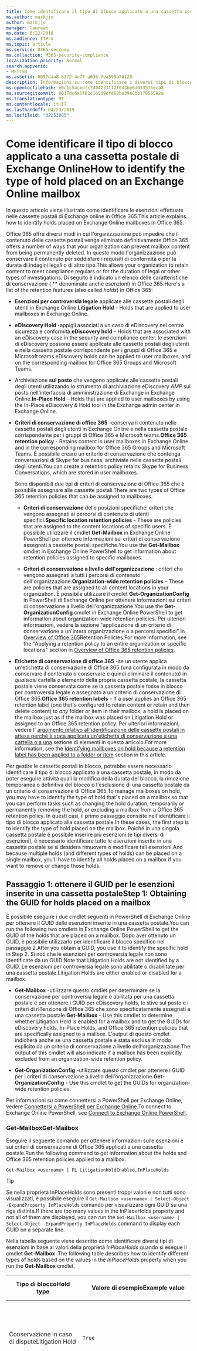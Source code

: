 ```yaml
---
title: Come identificare il tipo di blocco applicato a una cassetta postale di Exchange Online
ms.author: markjjo
author: markjjo
manager: laurawi
ms.date: 6/22/2018
ms.audience: ITPro
ms.topic: article
ms.service: O365-seccomp
ms.collection: M365-security-compliance
localization_priority: Normal
search.appverid:
- MET150
ms.assetid: 6057daa8-6372-4e77-a636-7ea599a76128
description: Informazioni su come identificare i diversi tipi di blocco che è possibile inserire in una cassetta postale di Office 365. Questi tipi di esenzioni includono il blocco per controversia legale, eDiscovery holds e i criteri di conservazione di Office 365. È anche possibile determinare se un utente è stato escluso da un criterio di conservazione a livello di organizzazione
ms.openlocfilehash: e0c1c54cedfc7494233f12f043bb6d033576eca8
ms.sourcegitcommit: 0017dc6a5f81c165d9dfd88be39a6bb17856582e
ms.translationtype: MT
ms.contentlocale: it-IT
ms.lasthandoff: 04/23/2019
ms.locfileid: "32253885"
---
```

# <a name="how-to-identify-the-type-of-hold-placed-on-an-exchange-online-mailbox"></a><span data-ttu-id="a58cf-105">Come identificare il tipo di blocco applicato a una cassetta postale di Exchange Online</span><span class="sxs-lookup"><span data-stu-id="a58cf-105">How to identify the type of hold placed on an Exchange Online mailbox</span></span>

<span data-ttu-id="a58cf-106">In questo articolo viene illustrato come identificare le esenzioni effettuate nelle cassette postali di Exchange online in Office 365.</span><span class="sxs-lookup"><span data-stu-id="a58cf-106">This article explains how to identify holds placed on Exchange Online mailboxes in Office 365.</span></span>

<span data-ttu-id="a58cf-107">Office 365 offre diversi modi in cui l'organizzazione può impedire che il contenuto delle cassette postali venga eliminato definitivamente.</span><span class="sxs-lookup"><span data-stu-id="a58cf-107">Office 365 offers a number of ways that your organization can prevent mailbox content from being permanently deleted.</span></span> <span data-ttu-id="a58cf-108">In questo modo l'organizzazione può conservare il contenuto per soddisfare i requisiti di conformità o per la durata di indagini legali o di altro tipo.</span><span class="sxs-lookup"><span data-stu-id="a58cf-108">This allows your organization to retain content to meet compliance regulars or for the duration of legal or other types of investigations.</span></span> <span data-ttu-id="a58cf-109">Di seguito è indicato un elenco delle caratteristiche di conservazione ( \*\* denominate anche esenzioni) in Office 365:</span><span class="sxs-lookup"><span data-stu-id="a58cf-109">Here's a list of the retention features (also called *holds*) in Office 365:</span></span>

- <span data-ttu-id="a58cf-110">**Esenzioni per controversIa legale** applicate alle cassette postali degli utenti in Exchange Online.</span><span class="sxs-lookup"><span data-stu-id="a58cf-110">**Litigation Hold** - Holds that are applied to user mailboxes in Exchange Online.</span></span>

- <span data-ttu-id="a58cf-111">**eDiscovery Hold** -appigli associati a un caso di eDiscovery nel centro sicurezza e conformità.</span><span class="sxs-lookup"><span data-stu-id="a58cf-111">**eDiscovery hold** - Holds that are associated with an eDiscovery case in the security and compliance center.</span></span> <span data-ttu-id="a58cf-112">le esenzioni di eDiscovery possono essere applicate alle cassette postali degli utenti e nella cassetta postale corrispondente per i gruppi di Office 365 e Microsoft teams.</span><span class="sxs-lookup"><span data-stu-id="a58cf-112">eDiscovery holds can be applied to user mailboxes, and on the corresponding mailbox for Office 365 Groups and Microsoft Teams.</span></span>

- <span data-ttu-id="a58cf-113">Archiviazione **sul posto** che vengono applicate alle cassette postali degli utenti utilizzando lo strumento di archiviazione eDiscovery _AMP_ sul posto nell'interfaccia di amministrazione di Exchange in Exchange Online.</span><span class="sxs-lookup"><span data-stu-id="a58cf-113">**In-Place Hold** - Holds that are applied to user mailboxes by using the In-Place eDiscovery & Hold tool in the Exchange admin center in Exchange Online.</span></span>

- <span data-ttu-id="a58cf-114">**Criteri di conservazione di office 365** -conserva il contenuto nelle cassette postali degli utenti in Exchange Online e nella cassetta postale corrispondente per i gruppi di Office 365 e Microsoft teams.</span><span class="sxs-lookup"><span data-stu-id="a58cf-114">**Office 365 retention policy** - Retains content in user mailboxes in Exchange Online and in the corresponding mailbox for Office 365 Groups and Microsoft Teams.</span></span> <span data-ttu-id="a58cf-115">È possibile creare un criterio di conservazione che contenga conversazioni di Skype for business, archiviate nelle cassette postali degli utenti.</span><span class="sxs-lookup"><span data-stu-id="a58cf-115">You can create a retention policy retains Skype for Business Conversations, which are stored in user mailboxes.</span></span>

  <span data-ttu-id="a58cf-116">Sono disponibili due tipi di criteri di conservazione di Office 365 che è possibile assegnare alle cassette postali.</span><span class="sxs-lookup"><span data-stu-id="a58cf-116">There are two types of Office 365 retention policies that can be assigned to mailboxes.</span></span>

    - <span data-ttu-id="a58cf-117">**Criteri di conservazione** delle posizioni specifiche: criteri che vengono assegnati ai percorsi di contenuto di utenti specifici.</span><span class="sxs-lookup"><span data-stu-id="a58cf-117">**Specific location retention policies** - These are policies that are assigned to the content locations of specific users.</span></span> <span data-ttu-id="a58cf-118">È possibile utilizzare il cmdlet **Get-Mailbox** in Exchange Online PowerShell per ottenere informazioni sui criteri di conservazione assegnati a cassette postali specifiche.</span><span class="sxs-lookup"><span data-stu-id="a58cf-118">You use the **Get-Mailbox** cmdlet in Exchange Online PowerShell to get information about retention policies assigned to specific mailboxes.</span></span>

    - <span data-ttu-id="a58cf-119">**Criteri di conservazione a livello dell'organizzazione** : criteri che vengono assegnati a tutti i percorsi di contenuto dell'organizzazione.</span><span class="sxs-lookup"><span data-stu-id="a58cf-119">**Organization-wide retention policies** - These are policies that are assigned to all content locations in your organization.</span></span> <span data-ttu-id="a58cf-120">È possibile utilizzare il cmdlet **Get-OrganizationConfig** in PowerShell di Exchange Online per ottenere informazioni sui criteri di conservazione a livello dell'organizzazione.</span><span class="sxs-lookup"><span data-stu-id="a58cf-120">You use the **Get-OrganizationConfig** cmdlet in Exchange Online PowerShell to get information about organization-wide retention policies.</span></span>
  <span data-ttu-id="a58cf-121">Per ulteriori informazioni, vedere la sezione "applicazione di un criterio di conservazione a un'intera organizzazione o a percorsi specifici" in [Overview of Office 365](retention-policies.md#applying-a-retention-policy-to-an-entire-organization-or-specific-locations)Retention Policies.</span><span class="sxs-lookup"><span data-stu-id="a58cf-121">For more information, see the "Applying a retention policy to an entire organization or specific locations" section in [Overview of Office 365 retention policies](retention-policies.md#applying-a-retention-policy-to-an-entire-organization-or-specific-locations).</span></span>

- <span data-ttu-id="a58cf-122">**Etichette di conservazione di office 365** -se un utente applica un'etichetta di conservazione di Office 365 (una configurata in modo da conservare il contenuto o conservare e quindi eliminare il contenuto) in *qualsiasi* cartella o elemento della propria cassetta postale, la cassetta postale viene conservata come se la cassetta postale fosse in blocco per controversia legale o assegnato a un criterio di conservazione di Office 365.</span><span class="sxs-lookup"><span data-stu-id="a58cf-122">**Office 365 retention labels** - If a user applies an Office 365 retention label (one that's configured to retain content or retain and then delete content) to *any* folder or item in their mailbox, a hold is placed on the mailbox just as if the mailbox was placed on Litigation Hold or assigned to an Office 365 retention policy.</span></span> <span data-ttu-id="a58cf-123">Per ulteriori informazioni, vedere l' [argomento relativo all'identificazione delle cassette postali in attesa perché è stata applicata un'etichetta di conservazione a una cartella o a una](#identifying-mailboxes-on-hold-because-a-retention-label-has-been-applied-to-a-folder-or-item) sezione di elementi in questo articolo.</span><span class="sxs-lookup"><span data-stu-id="a58cf-123">For more information, see the [Identifying mailboxes on hold because a retention label has been applied to a folder or item](#identifying-mailboxes-on-hold-because-a-retention-label-has-been-applied-to-a-folder-or-item) section in this article.</span></span>

<span data-ttu-id="a58cf-124">Per gestire le cassette postali in blocco, potrebbe essere necessario identificare il tipo di blocco applicato a una cassetta postale, in modo da poter eseguire attività quali la modifica della durata del blocco, la rimozione temporanea o definitiva del blocco o l'esclusione di una cassetta postale da un criterio di conservazione di Office 365.</span><span class="sxs-lookup"><span data-stu-id="a58cf-124">To manage mailboxes on hold, you may have to identify the type of hold that's placed on a mailbox so that you can perform tasks such as changing the hold duration, temporarily or permanently removing the hold, or excluding a mailbox from a Office 365 retention policy.</span></span> <span data-ttu-id="a58cf-125">In questi casi, il primo passaggio consiste nell'identificare il tipo di blocco applicato alla cassetta postale.</span><span class="sxs-lookup"><span data-stu-id="a58cf-125">In these cases, the first step is to identify the type of hold placed on the mailbox.</span></span> <span data-ttu-id="a58cf-126">Poiché in una singola cassetta postale è possibile inserire più esenzioni (e tipi diversi di esenzioni), è necessario identificare tutte le esenzioni inserite in una cassetta postale se si desidera rimuovere o modificare tali esenzioni.</span><span class="sxs-lookup"><span data-stu-id="a58cf-126">And because multiple holds (and different types of holds) can be placed on a single mailbox, you'll have to identify all holds placed on a mailbox if you want to remove or change those holds.</span></span>

## <a name="step-1-obtaining-the-guid-for-holds-placed-on-a-mailbox"></a><span data-ttu-id="a58cf-127">Passaggio 1: ottenere il GUID per le esenzioni inserite in una cassetta postale</span><span class="sxs-lookup"><span data-stu-id="a58cf-127">Step 1: Obtaining the GUID for holds placed on a mailbox</span></span>

<span data-ttu-id="a58cf-128">È possibile eseguire i due cmdlet seguenti in PowerShell di Exchange Online per ottenere il GUID delle esenzioni inserite in una cassetta postale.</span><span class="sxs-lookup"><span data-stu-id="a58cf-128">You can run the following two cmdlets in Exchange Online PowerShell to get the GUID of the holds that are placed on a mailbox.</span></span> <span data-ttu-id="a58cf-129">Dopo aver ottenuto un GUID, è possibile utilizzarlo per identificare il blocco specifico nel passaggio 2.</span><span class="sxs-lookup"><span data-stu-id="a58cf-129">After you obtain a GUID, you use it to identify the specific hold in Step 2.</span></span> <span data-ttu-id="a58cf-130">Si noti che le esenzioni per controversia legale non sono identificate da un GUID.</span><span class="sxs-lookup"><span data-stu-id="a58cf-130">Note that Litigation Holds are not identified by a GUID.</span></span> <span data-ttu-id="a58cf-131">Le esenzioni per controversia legale sono abilitate o disabilitate per una cassetta postale.</span><span class="sxs-lookup"><span data-stu-id="a58cf-131">Litigation Holds are either enabled or disabled for a mailbox.</span></span>

- <span data-ttu-id="a58cf-132">**Get-Mailbox** -utilizzare questo cmdlet per determinare se la conservazione per controversia legale è abilitata per una cassetta postale e per ottenere i GUID per eDiscovery holds, le stive sul posto e i criteri di riTenzione di Office 365 che sono specificatamente assegnati a una cassetta postale.</span><span class="sxs-lookup"><span data-stu-id="a58cf-132">**Get-Mailbox** - Use this cmdlet to determine whether Litigation Hold is enabled for a mailbox and to get the GUIDs for eDiscovery holds, In-Place Holds, and Office 365 retention policies that are specifically assigned to a mailbox.</span></span> <span data-ttu-id="a58cf-133">L'output di questo cmdlet indicherà anche se una cassetta postale è stata esclusa in modo esplicito da un criterio di conservazione a livello dell'organizzazione.</span><span class="sxs-lookup"><span data-stu-id="a58cf-133">The output of this cmdlet will also indicate if a mailbox has been explicitly excluded from an organization-wide retention policy.</span></span>

- <span data-ttu-id="a58cf-134">**Get-OrganizationConfig** -utilizzare questo cmdlet per ottenere i GUID per i criteri di conservazione a livello dell'organizzazione.</span><span class="sxs-lookup"><span data-stu-id="a58cf-134">**Get-OrganizationConfig** - Use this cmdlet to get the GUIDs for organization-wide retention policies.</span></span>

<span data-ttu-id="a58cf-135">Per informazioni su come connettersi a PowerShell per Exchange Online, vedere [Connettersi a PowerShell per Exchange Online](https://docs.microsoft.com/powershell/exchange/exchange-online/connect-to-exchange-online-powershell/connect-to-exchange-online-powershell?view=exchange-ps).</span><span class="sxs-lookup"><span data-stu-id="a58cf-135">To connect to Exchange Online PowerShell, see [Connect to Exchange Online PowerShell](https://docs.microsoft.com/powershell/exchange/exchange-online/connect-to-exchange-online-powershell/connect-to-exchange-online-powershell?view=exchange-ps).</span></span>

### <a name="get-mailbox"></a><span data-ttu-id="a58cf-136">Get-Mailbox</span><span class="sxs-lookup"><span data-stu-id="a58cf-136">Get-Mailbox</span></span>

<span data-ttu-id="a58cf-137">Eseguire il seguente comando per ottenere informazioni sulle esenzioni e sui criteri di conservazione di Office 365 applicati a una cassetta postale.</span><span class="sxs-lookup"><span data-stu-id="a58cf-137">Run the following command to get information about the holds and Office 365 retention policies applied to a mailbox.</span></span>

```
Get-Mailbox <username> | FL LitigationHoldEnabled,InPlaceHolds
```

> [!TIP]
> <span data-ttu-id="a58cf-138">Se nella proprietà InPlaceHolds sono presenti troppi valori e non tutti sono visualizzati, è possibile eseguire il `Get-Mailbox <username> | Select-Object -ExpandProperty InPlaceHolds` comando per visualizzare ogni GUID su una riga distinta.</span><span class="sxs-lookup"><span data-stu-id="a58cf-138">If there are too many values in the InPlaceHolds property and not all of them are displayed, you can run the `Get-Mailbox <username> | Select-Object -ExpandProperty InPlaceHolds` command to display each GUID on a separate line.</span></span>

<span data-ttu-id="a58cf-139">Nella tabella seguente viene descritto come identificare diversi tipi di esenzioni in base ai valori della proprietà *InPlaceHolds* quando si esegue il cmdlet **Get-Mailbox** .</span><span class="sxs-lookup"><span data-stu-id="a58cf-139">The following table describes how to identify different types of holds based on the values in the *InPlaceHolds* property when you run the **Get-Mailbox** cmdlet.</span></span>


|<span data-ttu-id="a58cf-140">Tipo di blocco</span><span class="sxs-lookup"><span data-stu-id="a58cf-140">Hold type</span></span>  |<span data-ttu-id="a58cf-141">Valore di esempio</span><span class="sxs-lookup"><span data-stu-id="a58cf-141">Example value</span></span>  |<span data-ttu-id="a58cf-142">Come identificare il blocco</span><span class="sxs-lookup"><span data-stu-id="a58cf-142">How to identify the hold</span></span>  |
|---------|---------|---------|
|<span data-ttu-id="a58cf-143">Conservazione in caso di dispute</span><span class="sxs-lookup"><span data-stu-id="a58cf-143">Litigation Hold</span></span>     |    `True`     |     <span data-ttu-id="a58cf-144">Il blocco per controversia legale è abilitato per una \*\* cassetta postale se la proprietà `True`LitigationHoldEnabled è impostata su.</span><span class="sxs-lookup"><span data-stu-id="a58cf-144">Litigation Hold is enabled for a mailbox if the *LitigationHoldEnabled* property is set to `True`.</span></span>    |
|<span data-ttu-id="a58cf-145">eDiscovery Hold</span><span class="sxs-lookup"><span data-stu-id="a58cf-145">eDiscovery hold</span></span>     |  `UniH7d895d48-7e23-4a8d-8346-533c3beac15d`       |   <span data-ttu-id="a58cf-146">La *Proprietà InPlaceHolds* contiene il GUID di qualsiasi blocco associato a un caso di eDiscovery nel centro sicurezza e conformità.</span><span class="sxs-lookup"><span data-stu-id="a58cf-146">The *InPlaceHolds property* contains the GUID of any hold associated with an eDiscovery case in the security and compliance center.</span></span> <span data-ttu-id="a58cf-147">Si può dire che si tratta di un blocco eDiscovery perché il GUID inizia `UniH` con il prefisso (che denota una conservazione unitaria).</span><span class="sxs-lookup"><span data-stu-id="a58cf-147">You can tell this is an eDiscovery hold because the GUID starts with the `UniH` prefix (which denotes a Unified Hold).</span></span>      |
|<span data-ttu-id="a58cf-148">Blocco sul posto</span><span class="sxs-lookup"><span data-stu-id="a58cf-148">In-Place Hold</span></span>     |     `c0ba3ce811b6432a8751430937152491` <br/> <span data-ttu-id="a58cf-149">oppure</span><span class="sxs-lookup"><span data-stu-id="a58cf-149">or</span></span> <br/> `cld9c0a984ca74b457fbe4504bf7d3e00de`  |     <span data-ttu-id="a58cf-150">La proprietà *InPlaceHolds* contiene il GUID del blocco sul posto applicato alla cassetta postale.</span><span class="sxs-lookup"><span data-stu-id="a58cf-150">The *InPlaceHolds* property contains the GUID of the In-Place Hold that's placed on the mailbox.</span></span> <span data-ttu-id="a58cf-151">Si può dire che si tratta di un blocco sul posto, perché il GUID non inizia con un prefisso o inizia con il `cld` prefisso.</span><span class="sxs-lookup"><span data-stu-id="a58cf-151">You can tell this is an In-Place Hold because the GUID either doesn't start with a prefix or it starts with the `cld` prefix.</span></span>     |
|<span data-ttu-id="a58cf-152">Criteri di conservazione di Office 365 applicati specificamente alla cassetta postale</span><span class="sxs-lookup"><span data-stu-id="a58cf-152">Office 365 retention policy specifically applied to the mailbox</span></span>     |    `mbxcdbbb86ce60342489bff371876e7f224:1` <br/> <span data-ttu-id="a58cf-153">oppure</span><span class="sxs-lookup"><span data-stu-id="a58cf-153">or</span></span> <br/> `skp127d7cf1076947929bf136b7a2a8c36f:3`     |     <span data-ttu-id="a58cf-154">La proprietà InPlaceHolds contiene GUID di tutti i criteri di conservazione delle posizioni specifici applicati alla cassetta postale.</span><span class="sxs-lookup"><span data-stu-id="a58cf-154">The InPlaceHolds property contains GUIDs of any specific location retention policy that's applied to the mailbox.</span></span> <span data-ttu-id="a58cf-155">È possibile identificare i criteri di conservazione perché il GUID inizia `mbx` con il `skp` prefisso o.</span><span class="sxs-lookup"><span data-stu-id="a58cf-155">You can identify retention policies because the GUID starts with the `mbx` or the `skp` prefix.</span></span> <span data-ttu-id="a58cf-156">Il `skp` prefisso indica che il criterio di conservazione viene applicato alle conversazioni di Skype for business nella cassetta postale dell'utente.</span><span class="sxs-lookup"><span data-stu-id="a58cf-156">The `skp` prefix indicates that the retention policy is applied to Skype for Business conversations in the user's mailbox.</span></span>    |
|<span data-ttu-id="a58cf-157">Escluso da un criterio di conservazione di Office 365 a livello di organizzazione</span><span class="sxs-lookup"><span data-stu-id="a58cf-157">Excluded from an organization-wide Office 365 retention policy</span></span>     |   `-mbxe9b52bf7ab3b46a286308ecb29624696`      |     <span data-ttu-id="a58cf-158">Se una cassetta postale è esclusa da un criterio di conservazione di Office 365 a livello di organizzazione, il GUID del criterio di conservazione a cui viene esclusa la cassetta postale viene visualizzato nella `-mbx` proprietà InPlaceHolds ed è identificato dal prefisso.</span><span class="sxs-lookup"><span data-stu-id="a58cf-158">If a mailbox is excluded from an organization-wide Office 365 retention policy, the GUID for the retention policy the mailbox is excluded from is displayed in the InPlaceHolds property and is identified by the `-mbx` prefix.</span></span>    |

### <a name="get-organizationconfig"></a><span data-ttu-id="a58cf-159">Get-OrganizationConfig</span><span class="sxs-lookup"><span data-stu-id="a58cf-159">Get-OrganizationConfig</span></span>
<span data-ttu-id="a58cf-160">Se la proprietà *InPlaceHolds* è vuota quando si esegue il cmdlet **Get-Mailbox** , è possibile che siano ancora presenti uno o più criteri di conservazione di Office 365 a livello di organizzazione applicati alla cassetta postale.</span><span class="sxs-lookup"><span data-stu-id="a58cf-160">If the *InPlaceHolds* property is empty when you run the **Get-Mailbox** cmdlet, there still may be one or more organization-wide Office 365 retention policies applied to the mailbox.</span></span> <span data-ttu-id="a58cf-161">Eseguire il seguente comando in PowerShell di Exchange Online per ottenere un elenco di GUID per i criteri di conservazione di Office 365 a livello di organizzazione.</span><span class="sxs-lookup"><span data-stu-id="a58cf-161">Run the following command in Exchange Online PowerShell to get a list of GUIDs for organization-wide Office 365 retention policies.</span></span>

```
Get-OrganizationConfig | FL InPlaceHolds
```

> [!TIP]
> <span data-ttu-id="a58cf-162">Se nella proprietà InPlaceHolds sono presenti troppi valori e non tutti sono visualizzati, è possibile eseguire il `Get-OrganizationConfig | Select-Object -ExpandProperty InPlaceHolds` comando per visualizzare ogni GUID su una riga distinta.</span><span class="sxs-lookup"><span data-stu-id="a58cf-162">If there are too many values in the InPlaceHolds property and not all of them are displayed, you can run the `Get-OrganizationConfig | Select-Object -ExpandProperty InPlaceHolds` command to display each GUID on a separate line.</span></span>

<span data-ttu-id="a58cf-163">Nella tabella seguente vengono descritti i diversi tipi di esenzioni a livello di organizzazione e viene descritto come identificare ogni tipo in base ai GUID contenuti nella proprietà *InPlaceHolds* quando si esegue il cmdlet **Get-OrganizationConfig** .</span><span class="sxs-lookup"><span data-stu-id="a58cf-163">The following table describes the different types of organization-wide holds and how to identify each type based on the GUIDs contained in *InPlaceHolds* property when you run the **Get-OrganizationConfig** cmdlet.</span></span>


|<span data-ttu-id="a58cf-164">Tipo di blocco</span><span class="sxs-lookup"><span data-stu-id="a58cf-164">Hold type</span></span>  |<span data-ttu-id="a58cf-165">Valore di esempio</span><span class="sxs-lookup"><span data-stu-id="a58cf-165">Example value</span></span>  |<span data-ttu-id="a58cf-166">Descrizione</span><span class="sxs-lookup"><span data-stu-id="a58cf-166">Description</span></span>  |
|---------|---------|---------|
|<span data-ttu-id="a58cf-167">Criteri di conservazione di Office 365 applicati alle cassette postali di Exchange, alle cartelle pubbliche di Exchange e alle chat di Teams</span><span class="sxs-lookup"><span data-stu-id="a58cf-167">Office 365 retention policies applied to Exchange mailboxes, Exchange public folders, and Teams chats</span></span>    |      `mbx7cfb30345d454ac0a989ab3041051209:2`   |   <span data-ttu-id="a58cf-168">I criteri di conservazione a livello di organizzazione applicati alle cassette postali di Exchange, alle cartelle pubbliche di Exchange e alle chat di 1xN in Microsoft teams `mbx` sono identificati da GUID che iniziano con il prefisso.</span><span class="sxs-lookup"><span data-stu-id="a58cf-168">Organization-wide retention policies applied to Exchange mailboxes, Exchange public folders, and 1xN chats in Microsoft Teams are identified by GUIDs that start with the `mbx` prefix.</span></span> <span data-ttu-id="a58cf-169">Si noti che le chat di 1xN vengono archiviate nella cassetta postale dei singoli partecipanti alla chat.</span><span class="sxs-lookup"><span data-stu-id="a58cf-169">Note that 1xN chats are stored in the mailbox of the individual chat participants.</span></span>      |
|<span data-ttu-id="a58cf-170">Criteri di conservazione di Office 365 applicati ai messaggi di gruppo di Office 365 e ai gruppi di Team</span><span class="sxs-lookup"><span data-stu-id="a58cf-170">Office 365 retention policy applied to Office 365 Groups and Teams channel messages</span></span>     |   `grp1a0a132ee8944501a4bb6a452ec31171:3`      |    <span data-ttu-id="a58cf-171">I criteri di conservazione a livello di organizzazione applicati ai gruppi di Office 365 e ai messaggi di canale in Microsoft teams sono identificati da GUID che iniziano con il `grp` prefisso.</span><span class="sxs-lookup"><span data-stu-id="a58cf-171">Organization-wide retention policies applied to Office 365 groups and channel messages in Microsoft Teams are identified by GUIDs that start with the `grp` prefix.</span></span> <span data-ttu-id="a58cf-172">Si noti che i messaggi di canale vengono archiviati nella cassetta postale di gruppo associata a un team di Microsoft.</span><span class="sxs-lookup"><span data-stu-id="a58cf-172">Note that channel messages are stored in the group mailbox that is associated with a Microsoft Team.</span></span>     |

<span data-ttu-id="a58cf-173">Per ulteriori informazioni sui criteri di conservazione applicati a Microsoft teams, vedere la sezione "percorso team" [Panoramica dei criteri di conservazione](retention-policies.md#applying-a-retention-policy-to-an-entire-organization-or-specific-locations).</span><span class="sxs-lookup"><span data-stu-id="a58cf-173">For more information retention policies applied to Microsoft Teams, see the "Teams location" section [Overview of retention policies](retention-policies.md#applying-a-retention-policy-to-an-entire-organization-or-specific-locations).</span></span>

### <a name="understanding-the-format-of-the-inplaceholds-value-for-retention-policies"></a><span data-ttu-id="a58cf-174">Informazioni sul formato del valore InPlaceHolds per i criteri di conservazione</span><span class="sxs-lookup"><span data-stu-id="a58cf-174">Understanding the format of the InPlaceHolds value for retention policies</span></span>

<span data-ttu-id="a58cf-175">Oltre al prefisso (MBX, SKP o GRP) che identifica un elemento nella proprietà InPlaceHolds come criterio di conservazione di Office 365, il valore contiene anche un suffisso che identifica il tipo di azione di conservazione configurata per il criterio.</span><span class="sxs-lookup"><span data-stu-id="a58cf-175">In addition to the prefix (mbx, skp, or grp) that identifies an item in the InPlaceHolds property as an Office 365 retention policy, the value also contains a suffix that identifies the type of retention action that's configured for the policy.</span></span> <span data-ttu-id="a58cf-176">Ad esempio, il suffisso Action è evidenziato in grassetto negli esempi seguenti:</span><span class="sxs-lookup"><span data-stu-id="a58cf-176">For example, the action suffix is highlighted in bold type in the following examples:</span></span>

   <span data-ttu-id="a58cf-177">`skp127d7cf1076947929bf136b7a2a8c36f`**: 1**</span><span class="sxs-lookup"><span data-stu-id="a58cf-177">`skp127d7cf1076947929bf136b7a2a8c36f`**:1**</span></span>

   <span data-ttu-id="a58cf-178">`mbx7cfb30345d454ac0a989ab3041051209`**: 2**</span><span class="sxs-lookup"><span data-stu-id="a58cf-178">`mbx7cfb30345d454ac0a989ab3041051209`**:2**</span></span>

   <span data-ttu-id="a58cf-179">`grp1a0a132ee8944501a4bb6a452ec31171`**: 3**</span><span class="sxs-lookup"><span data-stu-id="a58cf-179">`grp1a0a132ee8944501a4bb6a452ec31171`**:3**</span></span>

<span data-ttu-id="a58cf-180">Nella tabella seguente vengono definite le tre possibili azioni di conservazione:</span><span class="sxs-lookup"><span data-stu-id="a58cf-180">The following table defines the three possible retention actions:</span></span>

|<span data-ttu-id="a58cf-181">Valore</span><span class="sxs-lookup"><span data-stu-id="a58cf-181">Value</span></span>  |<span data-ttu-id="a58cf-182">Descrizione</span><span class="sxs-lookup"><span data-stu-id="a58cf-182">Description</span></span>  |
|---------|---------|
|<span data-ttu-id="a58cf-183">**1**</span><span class="sxs-lookup"><span data-stu-id="a58cf-183">**1**</span></span>     | <span data-ttu-id="a58cf-184">Indica che il criterio di conservazione è configurato per eliminare gli elementi; il criterio non conserva gli elementi.</span><span class="sxs-lookup"><span data-stu-id="a58cf-184">Indicates the retention policy is configured to delete items; the policy doesn't retain items.</span></span>        |
|<span data-ttu-id="a58cf-185">**2**</span><span class="sxs-lookup"><span data-stu-id="a58cf-185">**2**</span></span>    |    <span data-ttu-id="a58cf-186">Indica che il criterio di conservazione è configurato per contenere gli elementi; il criterio non elimina gli elementi dopo la scadenza del periodo di conservazione.</span><span class="sxs-lookup"><span data-stu-id="a58cf-186">Indicates the retention policy is configured to hold items; the policy doesn't delete items after the retention period expires.</span></span>     |
|<span data-ttu-id="a58cf-187">**3**</span><span class="sxs-lookup"><span data-stu-id="a58cf-187">**3**</span></span>     |   <span data-ttu-id="a58cf-188">Indica che il criterio di conservazione è configurato per contenere gli elementi e quindi eliminarli dopo la scadenza del periodo di conservazione.</span><span class="sxs-lookup"><span data-stu-id="a58cf-188">Indicates the retention policy is configured to hold items and then delete them after the retention period expires.</span></span>      |

<span data-ttu-id="a58cf-189">Per ulteriori informazioni sulle azioni di conservazione, vedere la sezione "conservazione del contenuto per un periodo di tempo specifico" in [Overview of](retention-policies.md#retaining-content-for-a-specific-period-of-time)Retention Policies.</span><span class="sxs-lookup"><span data-stu-id="a58cf-189">For more information about retention actions, see the "Retaining content for a specific period of time" section in [Overview of retention policies](retention-policies.md#retaining-content-for-a-specific-period-of-time).</span></span>
   
## <a name="step-2-using-the-guid-to-identify-the-hold"></a><span data-ttu-id="a58cf-190">Passaggio 2: utilizzo del GUID per identificare il blocco</span><span class="sxs-lookup"><span data-stu-id="a58cf-190">Step 2: Using the GUID to identify the hold</span></span>

<span data-ttu-id="a58cf-191">Dopo aver ottenuto il GUID di un'esenzione applicato a una cassetta postale, il passaggio successivo consiste nell'utilizzare il GUID per identificare il blocco.</span><span class="sxs-lookup"><span data-stu-id="a58cf-191">After you obtain the GUID for a hold that is applied to a mailbox, the next step is to use that GUID to identify the hold.</span></span> <span data-ttu-id="a58cf-192">Nelle sezioni seguenti viene illustrato come identificare il nome del blocco (e altre informazioni) utilizzando il GUID di blocco.</span><span class="sxs-lookup"><span data-stu-id="a58cf-192">The following sections show how to identify the name of the hold (and other information) by using the hold GUID.</span></span>

### <a name="ediscovery-holds"></a><span data-ttu-id="a58cf-193">eDiscovery contiene</span><span class="sxs-lookup"><span data-stu-id="a58cf-193">eDiscovery holds</span></span>

<span data-ttu-id="a58cf-194">Eseguire i comandi seguenti in PowerShell centro conformità & di sicurezza per identificare un'esenzione di eDiscovery applicata alla cassetta postale.</span><span class="sxs-lookup"><span data-stu-id="a58cf-194">Run the following commands in Security & Compliance Center PowerShell to identify an eDiscovery hold that's applied to the mailbox.</span></span> <span data-ttu-id="a58cf-195">Utilizzare il GUID (escluso il prefisso UniH) per il blocco eDiscovery identificato nel passaggio 1.</span><span class="sxs-lookup"><span data-stu-id="a58cf-195">Use the GUID (not including the UniH prefix) for the eDiscovery hold that you identified in Step 1.</span></span> <span data-ttu-id="a58cf-196">Il primo comando crea una variabile che contiene informazioni sul blocco. Questa variabile viene utilizzata negli altri comandi.</span><span class="sxs-lookup"><span data-stu-id="a58cf-196">The first command creates a variable that contains information about the hold; this variable is used in the other commands.</span></span> <span data-ttu-id="a58cf-197">Nel secondo comando viene visualizzato il nome del caso di eDiscovery a cui è associato il blocco.</span><span class="sxs-lookup"><span data-stu-id="a58cf-197">The second command displays the name of the eDiscovery case the hold is associated with.</span></span> <span data-ttu-id="a58cf-198">Il terzo comando Visualizza il nome del blocco e un elenco delle cassette postali a cui è applicato il blocco.</span><span class="sxs-lookup"><span data-stu-id="a58cf-198">The third command displays the name of the hold and a list of the mailboxes the hold applies to.</span></span>

```
$CaseHold = Get-CaseHoldPolicy <hold GUID without prefix>
```

```
Get-ComplianceCase $CaseHold.CaseId | FL Name
```

```
$CaseHold | FL Name,ExchangeLocation
```

<span data-ttu-id="a58cf-199">Per eseguire la connessione a PowerShell per Centro sicurezza & Compliance, vedere [Connect to Security _AMP_ Compliance Center PowerShell](https://docs.microsoft.com/powershell/exchange/office-365-scc/connect-to-scc-powershell/connect-to-scc-powershell?view=exchange-ps).</span><span class="sxs-lookup"><span data-stu-id="a58cf-199">To connect to Security & Compliance Center PowerShell, see  [Connect to Security & Compliance Center PowerShell](https://docs.microsoft.com/powershell/exchange/office-365-scc/connect-to-scc-powershell/connect-to-scc-powershell?view=exchange-ps).</span></span>

### <a name="in-place-holds"></a><span data-ttu-id="a58cf-200">Archiviazione sul posto</span><span class="sxs-lookup"><span data-stu-id="a58cf-200">In-Place Holds</span></span>

<span data-ttu-id="a58cf-201">Eseguire il seguente comando in PowerShell di Exchange Online per identificare il blocco sul posto applicato alla cassetta postale.</span><span class="sxs-lookup"><span data-stu-id="a58cf-201">Run the following command in Exchange Online PowerShell to identify the In-Place Hold that's applied to the mailbox.</span></span> <span data-ttu-id="a58cf-202">Utilizzare il GUID per il blocco sul posto identificato nel passaggio 1.</span><span class="sxs-lookup"><span data-stu-id="a58cf-202">Use the GUID for the In-Place Hold that you identified in Step 1.</span></span> <span data-ttu-id="a58cf-203">Il comando Visualizza il nome del blocco e un elenco delle cassette postali a cui è applicato il blocco.</span><span class="sxs-lookup"><span data-stu-id="a58cf-203">The command displays the name of the hold and a list of the mailboxes the hold applies to.</span></span>

```
Get-MailboxSearch -InPlaceHoldIdentity <hold GUID> | FL Name,SourceMailboxes
```
<span data-ttu-id="a58cf-204">Si noti che se il GUID per il blocco sul posto inizia con il `cld` prefisso, assicurarsi di includere il prefisso quando si esegue il comando precedente.</span><span class="sxs-lookup"><span data-stu-id="a58cf-204">Note that if the GUID for the In-Place Hold starts with the `cld` prefix, be sure to include the prefix when running the previous command.</span></span>

### <a name="office-365-retention-policies"></a><span data-ttu-id="a58cf-205">Criteri di conservazione di Office 365</span><span class="sxs-lookup"><span data-stu-id="a58cf-205">Office 365 retention policies</span></span>

<span data-ttu-id="a58cf-206">Eseguire il seguente comando in PowerShell centro conformità di & di sicurezza per identificare i criteri di conservazione di Office 365 (a livello di organizzazione o di posizione specifica) applicati alla cassetta postale.</span><span class="sxs-lookup"><span data-stu-id="a58cf-206">Run the following command in Security & Compliance Center PowerShell to identity the Office 365 retention policy (organization-wide or specific location) that's applied to the mailbox.</span></span> <span data-ttu-id="a58cf-207">Utilizzare il GUID (che non include il prefisso MBX, SKP o GRP o il suffisso di azione) identificato nel passaggio 1.</span><span class="sxs-lookup"><span data-stu-id="a58cf-207">Use the GUID (not including the mbx, skp, or grp prefix or the action suffix) that you identified in Step 1.</span></span>

```
Get-RetentionCompliancePolicy <hold GUID without prefix or suffix> -DistributionDetail  | FL Name,*Location
```

## <a name="identifying-mailboxes-on-hold-because-a-retention-label-has-been-applied-to-a-folder-or-item"></a><span data-ttu-id="a58cf-208">Identificazione delle cassette postali in attesa perché è stata applicata un'etichetta di conservazione a una cartella o un elemento</span><span class="sxs-lookup"><span data-stu-id="a58cf-208">Identifying mailboxes on hold because a retention label has been applied to a folder or item</span></span>

<span data-ttu-id="a58cf-209">Ogni volta che un utente applica un'etichetta di conservazione configurata per mantenere il contenuto o mantenere e quindi eliminare il contenuto in una cartella o un elemento della propria cassetta postale, la proprietà della cassetta postale *ComplianceTagHoldApplied* è impostata su **true**.</span><span class="sxs-lookup"><span data-stu-id="a58cf-209">Whenever a user applies a retention label that's configured to retain content or retain and then delete content to any folder or item in their mailbox, the *ComplianceTagHoldApplied* mailbox property is set to **True**.</span></span> <span data-ttu-id="a58cf-210">In questo caso, la cassetta postale viene considerata attiva, come se fosse stata inserita in una conservazione per controversia legale o assegnata a un criterio di ritenzione di Office 365.</span><span class="sxs-lookup"><span data-stu-id="a58cf-210">When this happens, the mailbox is considered to be on hold, just as if it was placed on Litigation Hold or assigned to an Office 365 retention policy.</span></span> <span data-ttu-id="a58cf-211">Quando la proprietà *ComplianceTagHoldApplied* è impostata su **true**, è possibile che si verifichino le seguenti operazioni:</span><span class="sxs-lookup"><span data-stu-id="a58cf-211">When the *ComplianceTagHoldApplied* property is set to **True**, the following things may occur:</span></span>

- <span data-ttu-id="a58cf-212">Se la cassetta postale o l'account utente di Office 365 dell'utente viene eliminato, la cassetta postale diventa una [cassetta postale inattiva](inactive-mailboxes-in-office-365.md).</span><span class="sxs-lookup"><span data-stu-id="a58cf-212">If the mailbox or the user's Office 365 user account is deleted, the mailbox becomes an [inactive mailbox](inactive-mailboxes-in-office-365.md).</span></span>
- <span data-ttu-id="a58cf-213">Non sarà possibile disabilitare la cassetta postale, ovvero la cassetta postale principale o la cassetta postale di archiviazione, se è abilitata.</span><span class="sxs-lookup"><span data-stu-id="a58cf-213">You won't be able to disable the mailbox (either the primary mailbox or the archive mailbox, if it's enabled).</span></span>
- <span data-ttu-id="a58cf-214">Gli elementi della cassetta postale possono essere mantenuti più a lungo del previsto.</span><span class="sxs-lookup"><span data-stu-id="a58cf-214">Items in the mailbox may be retained longer than expected.</span></span> <span data-ttu-id="a58cf-215">Ciò è dovuto al fatto che la cassetta postale è in attesa e pertanto nessun elemento verrà eliminato definitivamente (eliminato).</span><span class="sxs-lookup"><span data-stu-id="a58cf-215">This is because the mailbox is on hold and therefore no items will be permanently deleted (purged).</span></span>

<span data-ttu-id="a58cf-216">Per visualizzare il valore della proprietà *ComplianceTagHoldApplied* , eseguire il comando seguente in PowerShell di Exchange Online:</span><span class="sxs-lookup"><span data-stu-id="a58cf-216">To view the value of the *ComplianceTagHoldApplied* property, run the following command in Exchange Online PowerShell:</span></span>

```
Get-Mailbox <username> |FL ComplianceTagHoldApplied
```

<span data-ttu-id="a58cf-217">Per ulteriori informazioni sulle etichette di conservazione, vedere [Overview of Office 365](labels.md)retention labels.</span><span class="sxs-lookup"><span data-stu-id="a58cf-217">For more information about retention labels, see [Overview of Office 365 retention labels](labels.md).</span></span>

## <a name="managing-mailboxes-on-delay-hold"></a><span data-ttu-id="a58cf-218">Gestione delle cassette postali in attesa del ritardo</span><span class="sxs-lookup"><span data-stu-id="a58cf-218">Managing mailboxes on delay hold</span></span>

<span data-ttu-id="a58cf-219">Dopo la rimozione di qualsiasi tipo di blocco da una cassetta postale, il valore della proprietà della cassetta postale *DelayHoldApplied* è impostato su **true**.</span><span class="sxs-lookup"><span data-stu-id="a58cf-219">After any type of hold is removed from a mailbox, the value of the *DelayHoldApplied* mailbox property is set to **True**.</span></span> <span data-ttu-id="a58cf-220">Questo problema si verifica quando l'Assistente cartelle gestite elabora la cassetta postale e rileva che è stata rimossa un'esenzione.</span><span class="sxs-lookup"><span data-stu-id="a58cf-220">This occurs the next time the Managed Folder Assistant processes the mailbox and detects that a hold has been removed.</span></span> <span data-ttu-id="a58cf-221">Si tratta di un *blocco di ritardo* che indica che la rimozione effettiva del blocco viene posticipata di 30 giorni per evitare che i dati vengano eliminati definitivamente (eliminati) dalla cassetta postale.</span><span class="sxs-lookup"><span data-stu-id="a58cf-221">This is called a *delay hold* and means that the actual removal of the hold is delayed for 30 days to prevent data from being permanently deleted (purged) from the mailbox.</span></span> <span data-ttu-id="a58cf-222">In questo modo gli amministratori avranno la possibilità di cercare o recuperare gli elementi della cassetta postale che verranno eliminati dopo che il blocco è stato effettivamente rimosso.</span><span class="sxs-lookup"><span data-stu-id="a58cf-222">This gives admins an opportunity to search for or recover mailbox items that will be purged after the hold is actually removed.</span></span> <span data-ttu-id="a58cf-223">Quando viene immessa una conservazione per la cassetta postale, la cassetta postale è ancora considerata attiva per una durata illimitata, come se la cassetta postale fosse in conservazione per controversia legale.</span><span class="sxs-lookup"><span data-stu-id="a58cf-223">When a delay hold is placed on the mailbox, the mailbox is still considered to be on hold for an unlimited duration, as if the mailbox was on Litigation Hold.</span></span> <span data-ttu-id="a58cf-224">Dopo 30 giorni, scade il ritardo e Office 365 tenterà automaticamente di rimuovere il blocco di ritardo (impostando la proprietà *DelayHoldApplied* su **false**) in modo che il blocco venga effettivamente rimosso.</span><span class="sxs-lookup"><span data-stu-id="a58cf-224">After 30 days, the delay hold expires, and Office 365 will automatically attempt to remove the delay hold (by setting the *DelayHoldApplied* property to **False**) so that the hold will be actually removed.</span></span> <span data-ttu-id="a58cf-225">Dopo che la proprietà *DelayHoldApplied* è impostata su **false**, gli elementi contrassegnati per la rimozione verranno eliminati alla successiva elaborazione della cassetta postale da parte dell'Assistente cartelle gestite.</span><span class="sxs-lookup"><span data-stu-id="a58cf-225">After the *DelayHoldApplied* property to **False**, items that are marked for removal will be purged the next time the mailbox is processed by the Managed Folder Assistant.</span></span>

<span data-ttu-id="a58cf-226">Per visualizzare il valore della proprietà *DelayHoldApplied* per una cassetta postale, eseguire il comando seguente in PowerShell di Exchange Online.</span><span class="sxs-lookup"><span data-stu-id="a58cf-226">To view the value for the *DelayHoldApplied* property for a mailbox, run the following command in Exchange Online PowerShell.</span></span>

```
Get-Mailbox <username> | FL DelayHoldApplied
```

<span data-ttu-id="a58cf-227">Per rimuovere il ritardo di attesa prima della scadenza, è possibile eseguire il comando seguente in PowerShell di Exchange Online:</span><span class="sxs-lookup"><span data-stu-id="a58cf-227">To remove the delay hold before it expires, you can run the following command in Exchange Online PowerShell:</span></span> 
 
```
Set-Mailbox <username> -RemoveDelayHoldApplied
```
<span data-ttu-id="a58cf-228">Tenere presente che è necessario essere assegnati al ruolo di blocco legale in Exchange Online per utilizzare il parametro *RemoveDelayHoldApplied*</span><span class="sxs-lookup"><span data-stu-id="a58cf-228">Note that you must be assigned the Legal Hold role in Exchange Online to use the *RemoveDelayHoldApplied* parameter</span></span> 

<span data-ttu-id="a58cf-229">Per rimuovere il blocco di ritardo su una cassetta postale inattiva, eseguire il comando seguente in PowerShell di Exchange Online:</span><span class="sxs-lookup"><span data-stu-id="a58cf-229">To remove the delay hold on an inactive mailbox, run the following command in Exchange Online PowerShell:</span></span>

```
Set-Mailbox <DN or Exchange GUID> -InactiveMailbox -RemoveDelayHoldApplied
```

> [!TIP]
> <span data-ttu-id="a58cf-230">Il modo migliore per specificare una cassetta postale inattiva nel comando precedente consiste nell'utilizzare il nome distinto o il valore GUID di Exchange.</span><span class="sxs-lookup"><span data-stu-id="a58cf-230">The best way to specify an inactive mailbox in the previous command is to use its Distinguished Name or Exchange GUID value.</span></span> <span data-ttu-id="a58cf-231">L'utilizzo di uno di questi valori consente di non specificare accidentalmente la cassetta postale errata.</span><span class="sxs-lookup"><span data-stu-id="a58cf-231">Using one of these values helps prevent accidentally specifying the wrong mailbox.</span></span> 

## <a name="next-steps"></a><span data-ttu-id="a58cf-232">Passaggi successivi</span><span class="sxs-lookup"><span data-stu-id="a58cf-232">Next steps</span></span>

<span data-ttu-id="a58cf-233">Dopo aver identificato le esenzioni applicate a una cassetta postale, è possibile eseguire attività quali la modifica della durata del blocco, la rimozione temporanea o permanente del blocco o nel caso di criteri di conservazione di Office 365, ad esclusione di una cassetta postale inattiva dal criterio.</span><span class="sxs-lookup"><span data-stu-id="a58cf-233">After you identify the holds that are applied to a mailbox, you can perform tasks such as changing the duration of the hold, temporarily or permanently removing the hold, or in the case of Office 365 retention policies, excluding an inactive mailbox from the policy.</span></span> <span data-ttu-id="a58cf-234">Per ulteriori informazioni sull'esecuzione di attività correlate alle esenzioni, vedere uno dei seguenti argomenti:</span><span class="sxs-lookup"><span data-stu-id="a58cf-234">For more information about performing tasks related to holds, see the one of the following topics:</span></span>

- <span data-ttu-id="a58cf-235">Eseguire il comando di [mailbox> dell'utente \<set-RetentionCompliancePolicy-AddExchangeLocationException](https://docs.microsoft.com/powershell/module/exchange/policy-and-compliance-retention/Set-RetentionCompliancePolicy?view=exchange-ps) nel centro sicurezza & Compliance PowerShell per escludere una cassetta postale da un criterio di conservazione di Office 365 a livello di organizzazione.</span><span class="sxs-lookup"><span data-stu-id="a58cf-235">Run the [Set-RetentionCompliancePolicy -AddExchangeLocationException \<user mailbox>](https://docs.microsoft.com/powershell/module/exchange/policy-and-compliance-retention/Set-RetentionCompliancePolicy?view=exchange-ps) command in Security & Compliance Center PowerShell to exclude a mailbox from an organization-wide Office 365 retention policy.</span></span> <span data-ttu-id="a58cf-236">Si noti che questo comando può essere utilizzato solo per i criteri di conservazione in cui \*\* il valore della proprietà `All`ExchangeLocation è uguale a.</span><span class="sxs-lookup"><span data-stu-id="a58cf-236">Note that this command can only be used for retention policies where the value for the *ExchangeLocation* property equals `All`.</span></span>

- <span data-ttu-id="a58cf-237">Eseguire il [GUID di blocco set- \<Mailbox-ExcludeFromOrgHolds senza prefisso o comando suffix>](https://docs.microsoft.com/powershell/module/exchange/mailboxes/set-mailbox?view=exchange-ps) in PowerShell di Exchange Online per escludere una cassetta postale inattiva da un criterio di conservazione di Office 365 a livello di organizzazione.</span><span class="sxs-lookup"><span data-stu-id="a58cf-237">Run the [Set-Mailbox -ExcludeFromOrgHolds \<hold GUID without prefix or suffix>](https://docs.microsoft.com/powershell/module/exchange/mailboxes/set-mailbox?view=exchange-ps) command in Exchange Online PowerShell to exclude an inactive mailbox from an organization-wide Office 365 retention policy.</span></span>

- [<span data-ttu-id="a58cf-238">Modificare la durata del blocco per una cassetta postale inattiva in Office 365</span><span class="sxs-lookup"><span data-stu-id="a58cf-238">Change the hold duration for an inactive mailbox in Office 365</span></span>](change-the-hold-duration-for-an-inactive-mailbox.md)

- [<span data-ttu-id="a58cf-239">Eliminare una cassetta postale inattiva in Office 365</span><span class="sxs-lookup"><span data-stu-id="a58cf-239">Delete an inactive mailbox in Office 365</span></span>](delete-an-inactive-mailbox.md)

- [<span data-ttu-id="a58cf-240">Eliminare gli elementi nella cartella Elementi recuperabili delle cassette postali basate su cloud con blocchi</span><span class="sxs-lookup"><span data-stu-id="a58cf-240">Delete items in the Recoverable Items folder of cloud-based mailboxes on hold</span></span>](delete-items-in-the-recoverable-items-folder-of-mailboxes-on-hold.md)
